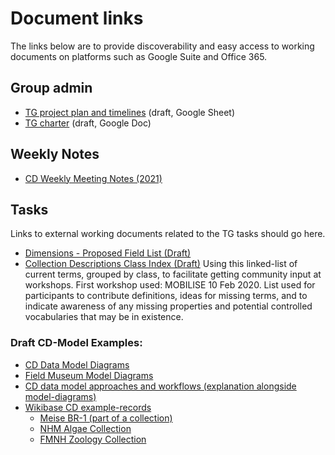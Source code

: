 # Document links

The links below are to provide discoverability and easy access to working documents on platforms such as Google Suite and Office 365. 

## Group admin 

* [TG project plan and timelines](https://docs.google.com/spreadsheets/d/1LmQvzOUeO4gbZAnHQPYsqxOwJYg9SqdiNT4guJkJ8RU) (draft, Google Sheet)
* [TG charter](https://docs.google.com/document/d/1Kgcx2dzD3xZv1PpYqzQa3NiaNimtWJasYT9PgAOL0eg) (draft, Google Doc)

## Weekly Notes

* [CD Weekly Meeting Notes (2021)](https://docs.google.com/document/d/16RCOisUhdl3h9ZmV2tZFHaRxnzdSfKbQKXKEaFKFAdA/)

## Tasks

Links to external working documents related to the TG tasks should go here.

* [Dimensions - Proposed Field List (Draft)](https://docs.google.com/document/d/13intzQGmcqvOpdWUyaGQHl-GEgs_sHPWy1-MBdIrIT4/edit#heading=h.tw24ksesj1bb)
* [Collection Descriptions Class Index (Draft)](https://docs.google.com/spreadsheets/d/1w8DMgUwl7tf-9AXQOpT6IRQeMuUbxUZlJwQinrtUvAs/edit?usp=sharing) Using this linked-list of current terms, grouped by class, to facilitate getting community input at workshops. First workshop used: MOBILISE 10 Feb 2020. List used for participants to contribute definitions, ideas for missing terms, and to indicate awareness of any missing properties and potential controlled vocabularies that may be in existence.

### Draft CD-Model Examples:
* [CD Data Model Diagrams](https://docs.google.com/spreadsheets/d/1dqy_7jctWgHSK9uieEKr9OUb1b9UPSr_fvdwOOH76ug)
* [Field Museum Model Diagrams](https://app.diagrams.net/#G1PlZXt3VvbE4_6JlLW6M4_8OgB6g2fHuR)
* [CD data model approaches and workflows (explanation alongside model-diagrams)](https://docs.google.com/document/d/1O98iJHUomDJ1NPi3Smzr6RSAAusNZyjKMc8wP2dGVeE/edit#heading=h.h55im9iwxhk3)
* [Wikibase CD example-records](https://tdwg-cd.wiki.opencura.com/)
  * [Meise BR-1 (part of a collection)](https://tdwg-cd.wiki.opencura.com/wiki/Item:Q128)
  * [NHM Algae Collection](https://tdwg-cd.wiki.opencura.com/wiki/Item:Q165)
  * [FMNH Zoology Collection](https://tdwg-cd.wiki.opencura.com/wiki/Item:Q141)
